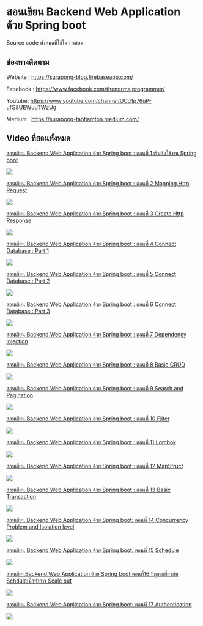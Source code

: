 # สอนเขียน Backend Web Application ด้วย Spring boot

Source code ทั้งหมดที่ใช้ในการสอน

## ช่องทางติดตาม

Website : https://surapong-blog.firebaseapp.com/

Facebook : https://www.facebook.com/thenormalprogrammer/

Youtube: https://www.youtube.com/channel/UCd1p76uP-ufG8UEWuuTWzUg

Medium : https://surapong-taotiamton.medium.com/


## Video ที่สอนทั้งหมด

[สอนเขียน Backend Web Application ด้วย Spring boot : ตอนที่ 1 เริ่มต้นใช้งาน Spring boot](https://youtu.be/Proty2DBb48)

[![](https://img.youtube.com/vi/Proty2DBb48/0.jpg)](https://youtu.be/Proty2DBb48)

[สอนเขียน Backend Web Application ด้วย Spring boot : ตอนที่ 2 Mapping Http Request](https://youtu.be/XKUAy5qN2vQ)

[![](https://img.youtube.com/vi/XKUAy5qN2vQ/0.jpg)](https://youtu.be/XKUAy5qN2vQ)


[สอนเขียน Backend Web Application ด้วย Spring boot : ตอนที่ 3 Create Http Response](https://youtu.be/6BwNIbMs6lc)

[![](https://img.youtube.com/vi/6BwNIbMs6lc/0.jpg)](https://youtu.be/6BwNIbMs6lc)

[สอนเขียน Backend Web Application ด้วย Spring boot : ตอนที่ 4 Connect Database : Part 1](https://youtu.be/n2JQnEYpeQU)

[![](https://img.youtube.com/vi/n2JQnEYpeQU/0.jpg)](https://youtu.be/n2JQnEYpeQU)

[สอนเขียน Backend Web Application ด้วย Spring boot : ตอนที่ 5 Connect Database : Part 2](https://youtu.be/0FKtG55repE)

[![](https://img.youtube.com/vi/0FKtG55repE/0.jpg)](https://youtu.be/0FKtG55repE)

[สอนเขียน Backend Web Application ด้วย Spring boot : ตอนที่ 6 Connect Database : Part 3](https://youtu.be/YEZ5WSyRjbY)

[![](https://img.youtube.com/vi/YEZ5WSyRjbY/0.jpg)](https://youtu.be/YEZ5WSyRjbY)

[สอนเขียน Backend Web Application ด้วย Spring boot : ตอนที่ 7 Dependency Injection](https://youtu.be/4peRsBOPMbY)

[![](https://img.youtube.com/vi/4peRsBOPMbY/0.jpg)](https://youtu.be/4peRsBOPMbY)

[สอนเขียน Backend Web Application ด้วย Spring boot : ตอนที่ 8 Basic CRUD](https://youtu.be/3ygXuTyHJBM)

[![](https://img.youtube.com/vi/3ygXuTyHJBM/0.jpg)](https://youtu.be/3ygXuTyHJBM)

[สอนเขียน Backend Web Application ด้วย Spring boot : ตอนที่ 9 Search and Pagination](https://youtu.be/M4mhjpfgYfQ)

[![](https://img.youtube.com/vi/M4mhjpfgYfQ/0.jpg)](https://youtu.be/M4mhjpfgYfQ)

[สอนเขียน Backend Web Application ด้วย Spring boot : ตอนที่ 10 Filter](https://youtu.be/BthI3FP5ud8)

[![](https://img.youtube.com/vi/BthI3FP5ud8/0.jpg)](https://youtu.be/BthI3FP5ud8)

[สอนเขียน Backend Web Application ด้วย Spring boot : ตอนที่ 11 Lombok](https://youtu.be/dy4oyIcOr34)

[![](https://img.youtube.com/vi/dy4oyIcOr34/0.jpg)](https://youtu.be/dy4oyIcOr34)

[สอนเขียน Backend Web Application ด้วย Spring boot : ตอนที่ 12 MapStruct](https://youtu.be/Qq2a64eVsmE)

[![](https://img.youtube.com/vi/Qq2a64eVsmE/0.jpg)](https://youtu.be/Qq2a64eVsmE)

[สอนเขียน Backend Web Application ด้วย Spring boot : ตอนที่ 13 Basic Transaction](https://youtu.be/POxrwFBNtdY)

[![](https://img.youtube.com/vi/POxrwFBNtdY/0.jpg)](https://youtu.be/POxrwFBNtdY)


[สอนเขียน Backend Web Application ด้วย Spring boot: ตอนที่ 14 Concurrency Problem and Isolation level](https://youtu.be/2BYrvU_Pdb0)

[![](https://img.youtube.com/vi/2BYrvU_Pdb0/0.jpg)](https://youtu.be/2BYrvU_Pdb0)


[สอนเขียน Backend Web Application ด้วย Spring boot: ตอนที่ 15 Schedule](https://youtu.be/OOWzqqqiGg0)

[![](https://img.youtube.com/vi/OOWzqqqiGg0/0.jpg)](https://youtu.be/OOWzqqqiGg0)

[สอนเขียนBackend Web Application ด้วย Spring boot:ตอนที่16 ปัญหาเกี่ยวกับ Schduleเมื่อทำการ Scale out](https://youtu.be/rK6ovQADAZs)

[![](https://img.youtube.com/vi/rK6ovQADAZs/0.jpg)](https://youtu.be/rK6ovQADAZs)

[สอนเขียน Backend Web Application ด้วย Spring boot: ตอนที่ 17 Authentication](https://youtu.be/MYFwdGowT0s)

[![](https://img.youtube.com/vi/MYFwdGowT0s/0.jpg)](https://youtu.be/MYFwdGowT0s)

